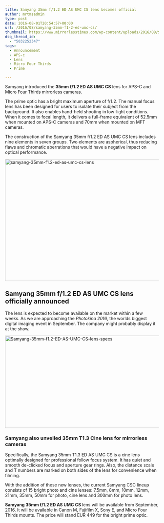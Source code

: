 ```yaml
---
title: Samyang 35mm f/1.2 ED AS UMC CS lens becomes official
author: mrtmsadmin
type: post
date: 2016-08-01T20:54:57+00:00
url: /2016/08/samyang-35mm-f1-2-ed-umc-cs/
thumbnail: https://www.mirrorlesstimes.com/wp-content/uploads/2016/08/Samyang-35mm-f_1.2-ED-AS-UMC-CS-lens-for-APS-C-mirrorless-cameras.jpg
dsq_thread_id:
  - "5032252347"
tags:
  - Announcement
  - APS-c
  - Lens
  - Micro Four Thirds
  - Prime

---
```

Samyang introduced the **35mm f/1.2 ED AS UMC CS** lens for APS-C and Micro Four Thirds mirrorless cameras.

The prime optic has a bright maximum aperture of f/1.2. The manual focus lens has been designed for users to isolate their subject from the background. It also enables hand-held shooting in low-light conditions. When it comes to focal length, it delivers a full-frame equivalent of 52.5mm when mounted on APS-C cameras and 70mm when mounted on MFT cameras.

The construction of the Samyang 35mm f/1.2 ED AS UMC CS lens includes nine elements in seven groups. Two elements are aspherical, thus reducing flaws and chromatic aberrations that would have a negative impact on optical performance.<!--more-->

<img class="alignnone size-full wp-image-456" src="https://i0.wp.com/www.mirrorlesstimes.com/wp-content/uploads/2016/08/samyang-35mm-f1.2-ed-as-umc-cs-lens.jpg?resize=600%2C400&#038;ssl=1" alt="samyang-35mm-f1.2-ed-as-umc-cs-lens" width="600" height="400" srcset="https://i0.wp.com/www.mirrorlesstimes.com/wp-content/uploads/2016/08/samyang-35mm-f1.2-ed-as-umc-cs-lens.jpg?w=900&ssl=1 900w, https://i0.wp.com/www.mirrorlesstimes.com/wp-content/uploads/2016/08/samyang-35mm-f1.2-ed-as-umc-cs-lens.jpg?resize=300%2C200&ssl=1 300w, https://i0.wp.com/www.mirrorlesstimes.com/wp-content/uploads/2016/08/samyang-35mm-f1.2-ed-as-umc-cs-lens.jpg?resize=768%2C512&ssl=1 768w" sizes="(max-width: 600px) 100vw, 600px" data-recalc-dims="1" /> 

## Samyang 35mm f/1.2 ED AS UMC CS lens officially announced

The lens is expected to become available on the market within a few weeks. As we are approaching the _Photokina 2016_, the worlds biggest digital imaging event in September. The company might probably display it at the show.

<img class="alignnone size-full wp-image-457" src="https://i0.wp.com/www.mirrorlesstimes.com/wp-content/uploads/2016/08/Samyang-35mm-f1.2-ED-AS-UMC-CS-lens-specs.jpg?resize=600%2C303&#038;ssl=1" alt="Samyang-35mm-f1.2-ED-AS-UMC-CS-lens-specs" width="600" height="303" srcset="https://i0.wp.com/www.mirrorlesstimes.com/wp-content/uploads/2016/08/Samyang-35mm-f1.2-ED-AS-UMC-CS-lens-specs.jpg?w=718&ssl=1 718w, https://i0.wp.com/www.mirrorlesstimes.com/wp-content/uploads/2016/08/Samyang-35mm-f1.2-ED-AS-UMC-CS-lens-specs.jpg?resize=300%2C152&ssl=1 300w" sizes="(max-width: 600px) 100vw, 600px" data-recalc-dims="1" /> 

### Samyang also unveiled 35mm T1.3 Cine lens for mirrorless cameras

Specifically, the Samyang 35mm T1.3 ED AS UMC CS is a cine lens optimally designed for professional follow focus system. It has quiet and smooth de-clicked focus and aperture gear rings. Also, the distance scale and T numbers are marked on both sides of the lens for convenience when filming.

With the addition of these new lenses, the current Samyang CSC lineup consists of 15 bright photo and cine lenses: 7.5mm, 8mm, 10mm, 12mm, 21mm, 35mm, 50mm for photo, cine lens and 300mm for photo lens.

**Samyang 35mm f/1.2 ED AS UMC CS** lens will be available from September, 2016. It will be available in Canon M, Fujifilm X, Sony E, and Micro Four Thirds mounts. The price will stand EUR 449 for the bright prime optic.